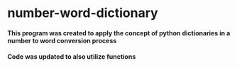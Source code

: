 # number-word-dictionary
#### This program was created to apply the concept of python dictionaries in a number to word conversion process
#### Code was updated to also utilize functions

